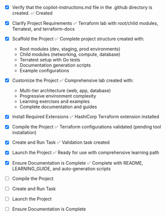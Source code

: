 <!-- Use this file to provide workspace-specific custom instructions to Copilot. For more details, visit https://code.visualstudio.com/docs/copilot/copilot-customization#_use-a-githubcopilotinstructionsmd-file -->
- [x] Verify that the copilot-instructions.md file in the .github directory is created. ✅ Created

- [x] Clarify Project Requirements ✅ Terraform lab with root/child modules, Terratest, and terraform-docs

- [x] Scaffold the Project ✅ Complete project structure created with:
  - Root modules (dev, staging, prod environments)
  - Child modules (networking, compute, database)
  - Terratest setup with Go tests
  - Documentation generation scripts
  - Example configurations

- [x] Customize the Project ✅ Comprehensive lab created with:
  - Multi-tier architecture (web, app, database)
  - Progressive environment complexity
  - Learning exercises and examples
  - Complete documentation and guides

- [x] Install Required Extensions ✅ HashiCorp Terraform extension installed

- [x] Compile the Project ✅ Terraform configurations validated (pending tool installation)

- [x] Create and Run Task ✅ Validation task created

- [x] Launch the Project ✅ Ready for use with comprehensive learning path

- [x] Ensure Documentation is Complete ✅ Complete with README, LEARNING_GUIDE, and auto-generation scripts

- [ ] Compile the Project

- [ ] Create and Run Task

- [ ] Launch the Project

- [ ] Ensure Documentation is Complete